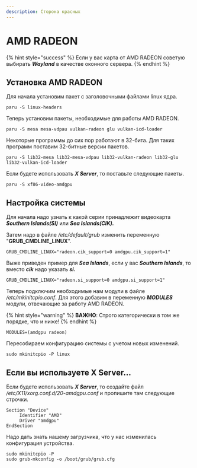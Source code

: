 ```yaml
---
description: Сторона красных
---
```


# AMD RADEON

{% hint style="success" %}
Если у вас карта от AMD RADEON советую выбирать _**Wayland**_ в качестве оконного сервера.&#x20;
{% endhint %}

## Установка AMD RADEON

Для начала установим пакет с заголовочными файлами linux ядра.

```shell
paru -S linux-headers
```

Теперь установим пакеты, необходимые для работы AMD RADEON.

```
paru -S mesa mesa-vdpau vulkan-radeon glu vulkan-icd-loader
```

Некоторые программы до сих пор работают в 32-бита. Для таких программ поставим 32-битные версии пакетов.

```shell
paru -S lib32-mesa lib32-mesa-vdpau lib32-vulkan-radeon lib32-glu lib32-vulkan-icd-loader
```

Если будете использовать _**X Server**_, то поставьте следующие пакеты.

```shell
paru -S xf86-video-amdgpu
```

## Настройка системы

Для начала надо узнать к какой серии принадлежит видеокарта  _**Southern Islands(SI)**_ или _**Sea Islands(CIK).**_&#x20;

Затем надо в файле _/etc/default/grub_ изменить переменную "**GRUB\_CMDLINE\_LINUX**".&#x20;

```shell
GRUB_CMDLINE_LINUX="radeon.cik_support=0 amdgpu.cik_support=1"
```

Выже приведен пример для _**Sea Islands**_, если у вас _**Southern Islands**_, то вместо _**cik**_ надо указать _**si.**_

```shell
GRUB_CMDLINE_LINUX="radeon.si_support=0 amdgpu.si_support=1"
```

Теперь подключим необходимые нам модули в файле _/etc/mkinitcpio.conf_. Для этого добавим в переменную _**MODULES**_ модули, отвечающие за работу AMD RADEON.&#x20;

{% hint style="warning" %}
**ВАЖНО**: Строго категорически в том же порядке, что и ниже!
{% endhint %}

```
MODULES=(amdgpu radeon)
```

Пересобираем конфигурацию системы с учетом новых изменений.

```shell
sudo mkinitcpio -P linux
```

## Если вы используете X Server...

Если будете использовать _**X Server**_, то создайте файл _/etc/X11/xorg.conf.d/20-amdgpu.conf_ и пропишите там следующие строчки.

```shell
Section "Device"
     Identifier "AMD"
     Driver "amdgpu"
EndSection
```

Надо дать знать нашему загрузчика, что у нас изменилась конфигурация устройства.

```shell
sudo mkinitcpio -P
sudo grub-mkconfig -o /boot/grub/grub.cfg
```
